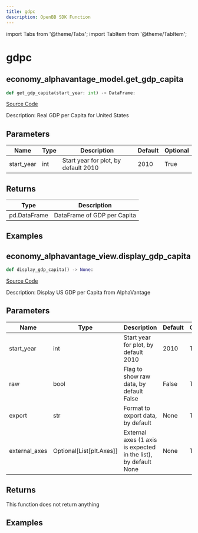 ```yaml
---
title: gdpc
description: OpenBB SDK Function
---
```


import Tabs from '@theme/Tabs';
import TabItem from '@theme/TabItem';

# gdpc

<Tabs>
<TabItem value="model" label="Model" default>

## economy_alphavantage_model.get_gdp_capita

```python title='openbb_terminal/economy/alphavantage_model.py'
def get_gdp_capita(start_year: int) -> DataFrame:
```
[Source Code](https://github.com/OpenBB-finance/OpenBBTerminal/tree/main/openbb_terminal/economy/alphavantage_model.py#L95)

Description: Real GDP per Capita for United States

## Parameters

| Name | Type | Description | Default | Optional |
| ---- | ---- | ----------- | ------- | -------- |
| start_year | int | Start year for plot, by default 2010 | 2010 | True |

## Returns

| Type | Description |
| ---- | ----------- |
| pd.DataFrame | DataFrame of GDP per Capita |

## Examples



</TabItem>
<TabItem value="view" label="View">

## economy_alphavantage_view.display_gdp_capita

```python title='openbb_terminal/decorators.py'
def display_gdp_capita() -> None:
```
[Source Code](https://github.com/OpenBB-finance/OpenBBTerminal/tree/main/openbb_terminal/decorators.py#L146)

Description: Display US GDP per Capita from AlphaVantage

## Parameters

| Name | Type | Description | Default | Optional |
| ---- | ---- | ----------- | ------- | -------- |
| start_year | int | Start year for plot, by default 2010 | 2010 | True |
| raw | bool | Flag to show raw data, by default False | False | True |
| export | str | Format to export data, by default | None | True |
| external_axes | Optional[List[plt.Axes]] | External axes (1 axis is expected in the list), by default None | None | True |

## Returns

This function does not return anything

## Examples



</TabItem>
</Tabs>